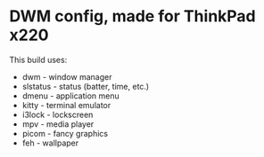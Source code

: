 # DWM config, made for ThinkPad x220

This build uses:
* dwm - window manager
* slstatus - status (batter, time, etc.)
* dmenu - application menu
* kitty - terminal emulator
* i3lock - lockscreen
* mpv - media player
* picom - fancy graphics
* feh - wallpaper
